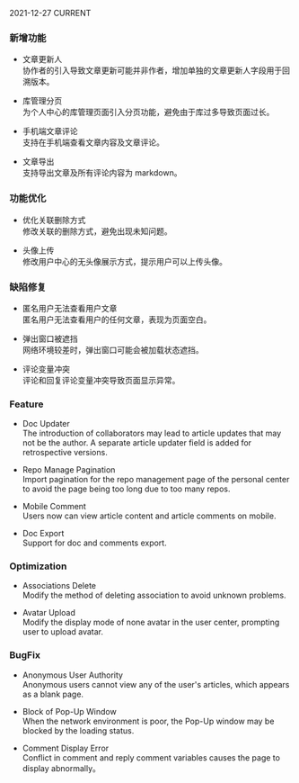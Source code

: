 2021-12-27
CURRENT
### 新增功能

- 文章更新人   
协作者的引入导致文章更新可能并非作者，增加单独的文章更新人字段用于回溯版本。

- 库管理分页   
为个人中心的库管理页面引入分页功能，避免由于库过多导致页面过长。

- 手机端文章评论   
支持在手机端查看文章内容及文章评论。

- 文章导出   
支持导出文章及所有评论内容为 markdown。

### 功能优化

- 优化关联删除方式   
修改关联的删除方式，避免出现未知问题。

- 头像上传   
修改用户中心的无头像展示方式，提示用户可以上传头像。

### 缺陷修复

- 匿名用户无法查看用户文章   
匿名用户无法查看用户的任何文章，表现为页面空白。

- 弹出窗口被遮挡   
网络环境较差时，弹出窗口可能会被加载状态遮挡。

- 评论变量冲突   
评论和回复评论变量冲突导致页面显示异常。

### Feature

- Doc Updater   
The introduction of collaborators may lead to article updates that may not be the author. A separate article updater field is added for retrospective versions.

- Repo Manage Pagination   
Import pagination for the repo management page of the personal center to avoid the page being too long due to too many repos.

- Mobile Comment   
Users now can view article content and article comments on mobile.

- Doc Export   
Support for doc and comments export.

### Optimization

- Associations Delete   
Modify the method of deleting association to avoid unknown problems.

- Avatar Upload   
Modify the display mode of none avatar in the user center, prompting user to upload avatar.

### BugFix

- Anonymous User Authority   
Anonymous users cannot view any of the user's articles, which appears as a blank page.

- Block of Pop-Up Window   
When the network environment is poor, the Pop-Up window may be blocked by the loading status.

- Comment Display Error   
Conflict in comment and reply comment variables causes the page to display abnormally。
